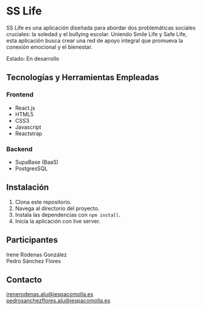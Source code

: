 # SS Life
SS Life es una aplicación diseñada para abordar dos problemáticas sociales cruciales: la soledad y el bullying escolar. 
Uniendo Smile Life y Safe Life, esta aplicación busca crear una red de apoyo integral que promueva la conexión emocional y el bienestar.

Estado: En desarrollo

## Tecnologías y Herramientas Empleadas
### Frontend
- React.js <br>
- HTML5 <br>
- CSS3 <br>
- Javascript <br>
- Reactstrap <br>

### Backend
- SupaBase (BaaS)  <br>
- PostgresSQL  <br>

## Instalación

1. Clona este repositorio.
2. Navega al directorio del proyecto.
3. Instala las dependencias con `npm install`.
4. Inicia la aplicación con live server.

## Participantes
Irene Ródenas González  <br>
Pedro Sánchez Flores 

## Contacto
irenerodenas.alu@iespacomolla.es  <br>
pedrosanchezflores.alu@iespacomolla.es
